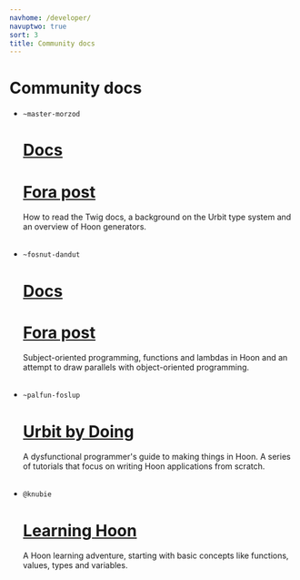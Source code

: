 ```yaml
---
navhome: /developer/
navuptwo: true
sort: 3
title: Community docs
---
```


# Community docs

<div class="row">
  <div class="col-md-8">
    <ul class="list">
      <li>
        <code>~master-morzod</code>
        <br />
        <h1><a href="https://mardev.urbit.org/docs">Docs</a></h1>
        <b> </b>
        <h1><a href="https://urbit.org/fora/posts/~2016.12.25..06.35.44..a1ec~">Fora post</a>
        </h1>
        <p>
        How to read the Twig docs, a background on the Urbit type system and an overview of Hoon generators.
        </p>
      </li>
      <br />
      <li>
        <code>~fosnut-dandut</code>
        <br />
        <h1><a href="https://fosnut-dandut.urbit.org/pages/hidducs-notes/tutorial/">Docs</a></h1>
        <b> </b>
        <h1><a href="https://urbit.org/fora/posts/~2017.2.12..21.54.40..6fde~">Fora post</a>
        </h1>
        <p>
        Subject-oriented programming, functions and lambdas in Hoon and an attempt to draw parallels with object-oriented programming.
        </p>
      </li>
      <br />
      <li>
        <code>~palfun-foslup</code>
        <br />
        <h1><a href="https://github.com/Fang-/Urbit-By-Doing">Urbit by Doing</a></h1>
        <p>
        A dysfunctional programmer's guide to making things in Hoon. A series of tutorials that focus on writing Hoon applications from scratch.
        </p>
      </li>
      <br />
      <li>
        <code>@knubie</code>
        <br />
        <h1><a href="https://github.com/knubie/learning-hoon">Learning Hoon</a></h1>
        <p>
        A Hoon learning adventure, starting with basic concepts like functions, values, types and variables.
        </p>
      </li>
    </ul>
  </div>
</div>
